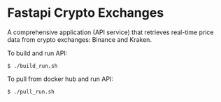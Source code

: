 # Fastapi Crypto Exchanges


A comprehensive application (API service) that retrieves real-time price data from crypto exchanges: Binance and Kraken.

To build and run API:
```
$ ./build_run.sh
```

To pull from docker hub and run API:
```
$ ./pull_run.sh
```
